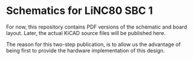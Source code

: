 # Schematics for LiNC80 SBC 1

For now, this repository contains PDF versions of the 
schematic and board layout. Later, the actual KiCAD
source files will be published here.

The reason for this two-step publication, is to allow
us the advantage of being first to provide the hardware
implementation of this design.
